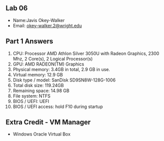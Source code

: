 ## Lab 06

- Name:Javis Okey-Walker
- Email: okey-walker.2@wright.edu

## Part 1 Answers

1. CPU: Processor AMD Athlon Silver 3050U with Radeon Graphics, 2300 Mhz, 2 Core(s), 2 Logical Processor(s)
2. GPU: AMD RADEON(TM) Graphics
3. Physical memory: 3.4GB in total, 2.9 GB in use.
4. Virtual memory: 12.9 GB
5. Disk type / model: SanDisk SD9SN8W-128G-1006
6. Total disk size: 119.24GB
7. Remaining space: 14.98 GB
8. File system: NTFS
9. BIOS / UEFI: UEFI
10. BIOS / UEFI access: hold F10 during startup 

## Extra Credit - VM Manager

- Windows Oracle Virtual Box

